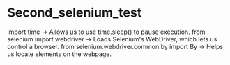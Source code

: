 # Second_selenium_test

import time → Allows us to use time.sleep() to pause execution.
from selenium import webdriver → Loads Selenium's WebDriver, which lets us control a browser.
from selenium.webdriver.common.by import By → Helps us locate elements on the webpage.